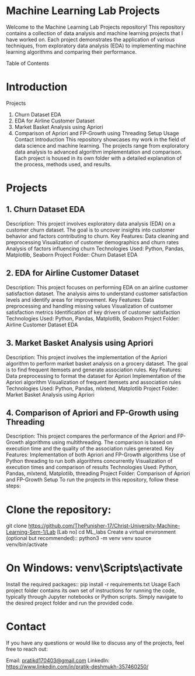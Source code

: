 # Machine Learning Lab Projects
Welcome to the Machine Learning Lab Projects repository! This repository contains a collection of data analysis and machine learning projects that I have worked on. Each project demonstrates the application of various techniques, from exploratory data analysis (EDA) to implementing machine learning algorithms and comparing their performance.

Table of Contents
# Introduction
Projects
1. Churn Dataset EDA
2. EDA for Airline Customer Dataset
3. Market Basket Analysis using Apriori
4. Comparison of Apriori and FP-Growth using Threading
Setup
Usage
Contact
Introduction
This repository showcases my work in the field of data science and machine learning. The projects range from exploratory data analysis to advanced algorithm implementation and comparison. Each project is housed in its own folder with a detailed explanation of the process, methods used, and results.

# Projects
## 1. Churn Dataset EDA
Description: This project involves exploratory data analysis (EDA) on a customer churn dataset. The goal is to uncover insights into customer behavior and factors contributing to churn.
Key Features:
Data cleaning and preprocessing
Visualization of customer demographics and churn rates
Analysis of factors influencing churn
Technologies Used: Python, Pandas, Matplotlib, Seaborn
Project Folder: Churn Dataset EDA
## 2. EDA for Airline Customer Dataset
Description: This project focuses on performing EDA on an airline customer satisfaction dataset. The analysis aims to understand customer satisfaction levels and identify areas for improvement.
Key Features:
Data preprocessing and handling missing values
Visualization of customer satisfaction metrics
Identification of key drivers of customer satisfaction
Technologies Used: Python, Pandas, Matplotlib, Seaborn
Project Folder: Airline Customer Dataset EDA
## 3. Market Basket Analysis using Apriori
Description: This project involves the implementation of the Apriori algorithm to perform market basket analysis on a grocery dataset. The goal is to find frequent itemsets and generate association rules.
Key Features:
Data preprocessing to format the dataset for Apriori
Implementation of the Apriori algorithm
Visualization of frequent itemsets and association rules
Technologies Used: Python, Pandas, mlxtend, Matplotlib
Project Folder: Market Basket Analysis using Apriori
## 4. Comparison of Apriori and FP-Growth using Threading
Description: This project compares the performance of the Apriori and FP-Growth algorithms using multithreading. The comparison is based on execution time and the quality of the association rules generated.
Key Features:
Implementation of both Apriori and FP-Growth algorithms
Use of Python threading to run both algorithms concurrently
Visualization of execution times and comparison of results
Technologies Used: Python, Pandas, mlxtend, Matplotlib, threading
Project Folder: Comparison of Apriori and FP-Growth
Setup
To run the projects in this repository, follow these steps:

# Clone the repository:
git clone https://github.com/ThePunisher-17/Christ-University-Machine-Learning-Sem-1/Lab [Lab no]
cd ML_labs
Create a virtual environment (optional but recommended)::
python3 -m venv venv
source venv/bin/activate
# On Windows: venv\Scripts\activate
Install the required packages::
pip install -r requirements.txt
Usage
Each project folder contains its own set of instructions for running the code, typically through Jupyter notebooks or Python scripts. Simply navigate to the desired project folder and run the provided code.

# Contact
If you have any questions or would like to discuss any of the projects, feel free to reach out:

Email: pratikd170403@gmail.com
LinkedIn: https://www.linkedin.com/in/pratik-deshmukh-357460250/
